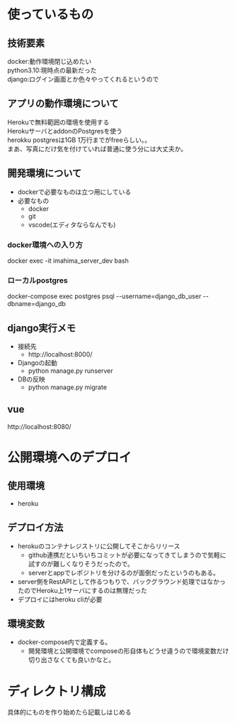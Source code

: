 # 使っているもの
## 技術要素
docker:動作環境閉じ込めたい  
python3.10:現時点の最新だった  
django:ログイン画面とか色々やってくれるというので

## アプリの動作環境について 
Herokuで無料範囲の環境を使用する  
HerokuサーバとaddonのPostgresを使う  
herokku postgresは1GB 1万行までがfreeらしい。。  
まあ、写真にだけ気を付けていれば普通に使う分には大丈夫か。  

## 開発環境について
- dockerで必要なものは立つ用にしている  
- 必要なもの
  - docker
  - git
  - vscode(エディタならなんでも)

### docker環境への入り方
docker exec -it imahima_server_dev bash

### ローカルpostgres
docker-compose exec postgres psql --username=django_db_user --dbname=django_db

## django実行メモ
- 接続先
  - http://localhost:8000/
- Djangoの起動
  - python manage.py runserver
- DBの反映
  - python manage.py migrate

## vue
http://localhost:8080/

# 公開環境へのデプロイ
## 使用環境
- heroku
## デプロイ方法
- herokuのコンテナレジストリに公開してそこからリリース
  - github連携だといちいちコミットが必要になってきてしまうので気軽に試すのが難しくなりそうだったので。
  - serverとappでレポジトリを分けるのが面倒だったというのもある。
- server側をRestAPIとして作るつもりで、バックグラウンド処理ではなかったのでHeroku上1サーバにするのは無理だった
- デプロイにはheroku cliが必要
## 環境変数
- docker-compose内で定義する。
  - 開発環境と公開環境でcomposeの形自体もどうせ違うので環境変数だけ切り出さなくても良いかなと。


# ディレクトリ構成
具体的にものを作り始めたら記載しはじめる

